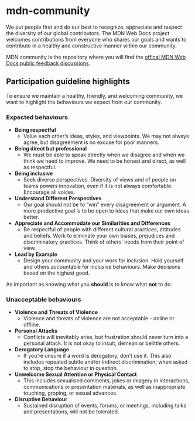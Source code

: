 # mdn-community

We put people first and do our best to recognize, appreciate and respect the diversity of our global contributors. The MDN Web Docs project welcomes contributions from everyone who shares our goals and wants to contribute in a healthy and constructive manner within our community.

MDN community is the repository where you will find the [offical MDN Web Docs public feedback discussions](https://github.com/mdn/mdn-community/discussions).

## Participation guideline highlights

To ensure we maintain a healthy, friendly, and welcoming community, we want to highlight the behaviours we expect from our community.

### Expected behaviours

* **Being respectful**
    * Value each other’s ideas, styles, and viewpoints. We may not always agree, but disagreement is no excuse for poor manners. 
* **Being direct but professional**
    * We must be able to speak directly when we disagree and when we think we need to improve. We need to be honest and direct, as well as respectful.
* **Being inclusive**
    * Seek diverse perspectives. Diversity of views and of people on teams powers innovation, even if it is not always comfortable. Encourage all voices.
* **Understand Different Perspectives**
    * Our goal should not be to “win” every disagreement or argument. A more productive goal is to be open to ideas that make our own ideas better.
* **Appreciate and Accommodate our Similarities and Differences**
    * Be respectful of people with different cultural practices, attitudes and beliefs. Work to eliminate your own biases, prejudices and discriminatory practices. Think of others’ needs from their point of view.
* **Lead by Example**
    * Design your community and your work for inclusion. Hold yourself and others accountable for inclusive behaviours. Make decisions based on the highest good.

As important as knowing what you **should** is to know what **not** to do.

### Unacceptable behaviours

* **Violence and Threats of Violence**
    * Violence and threats of violence are not acceptable - online or offline.
* **Personal Attacks**
    * Conflicts will inevitably arise, but frustration should never turn into a personal attack. It is not okay to insult, demean or belittle others.
* **Derogatory Language**
    * If you’re unsure if a word is derogatory, don’t use it. This also includes repeated subtle and/or indirect discrimination; when asked to stop, stop the behaviour in question.
* **Unwelcome Sexual Attention or Physical Contact**
    * This includes sexualised comments, jokes or imagery in interactions, communications or presentation materials, as well as inappropriate touching, groping, or sexual advances.
* **Disruptive Behaviour**
    * Sustained disruption of events, forums, or meetings, including talks and presentations, will not be tolerated.
